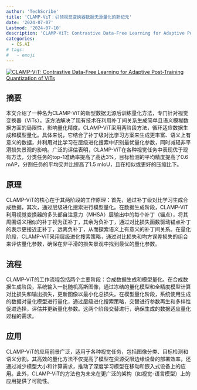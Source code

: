 ```yaml
---
author: 'TechScribe'
title: 'CLAMP-ViT：引领视觉变换器数据无源量化的新纪元'
date: '2024-07-07'
Lastmod: '2024-07-10'
description: 'CLAMP-ViT: Contrastive Data-Free Learning for Adaptive Post-Training Quantization of ViTs'
categories:
  - CS.AI
# tags:
#   - emoji
---
```


[![CLAMP-ViT: Contrastive Data-Free Learning for Adaptive Post-Training Quantization of ViTs](https://arxiv-research-1301205113.cos.ap-guangzhou.myqcloud.com/images/2407.05266v1.pdf_0.jpg)](https://arxiv.org/abs/2407.05266v1)

## 摘要

本文介绍了一种名为CLAMP-ViT的新型数据无源后训练量化方法，专门针对视觉变换器（ViTs）。该方法解决了现有技术在利用补丁间关系生成简单且语义模糊数据方面的局限性，影响量化精度。CLAMP-ViT采用两阶段方法，循环适应数据生成和模型量化。具体来说，它结合了补丁级对比学习方案来生成更丰富、语义上有意义的数据，并利用对比学习在层级进化搜索中识别最优量化参数，同时减轻非平滑损失景观的影响。广泛的评估表明，CLAMP-ViT在各种视觉任务中表现优于现有方法，分类任务的top-1准确率提高了高达3%，目标检测的平均精度提高了0.6 mAP，分割任务的平均交并比提高了1.5 mIoU，且在相似或更好的压缩比下。<!--more-->

## 原理

CLAMP-ViT的核心在于其两阶段的工作原理：首先，通过补丁级对比学习生成合成数据，其次，通过层级进化搜索进行模型量化。在数据生成阶段，CLAMP-ViT利用视觉变换器的多头部自注意力（MHSA）层输出中的每个补丁（锚点），将其周围语义相似的补丁视为正补丁，其余为负补丁，通过对比损失函数驱动锚点补丁的表示更接近正补丁，远离负补丁，从而探索语义上有意义的补丁间关系。在量化阶段，CLAMP-ViT采用层级进化搜索策略，通过对比损失和均方误差损失的组合来评估量化参数，确保在非平滑的损失景观中找到最优的量化参数。

## 流程

CLAMP-ViT的工作流程包括两个主要阶段：合成数据生成和模型量化。在合成数据生成阶段，系统输入一批随机高斯图像，通过冻结的量化模型和全精度模型计算对比损失和输出损失，更新图像以最小化总损失。在模型量化阶段，系统使用生成的数据对量化模型进行量化，通过层级进化搜索策略，交替进行参数再生和多样性促进选择，评估并更新量化参数。这两个阶段交替进行，确保生成的数据适应量化过程的需求。

## 应用

CLAMP-ViT的应用前景广泛，适用于各种视觉任务，包括图像分类、目标检测和语义分割。其高效的量化方法不仅提高了模型在资源受限边缘设备的部署效率，还通过减少模型大小和计算需求，推动了深度学习模型在移动和嵌入式设备上的应用。此外，CLAMP-ViT的方法也为未来在更广泛的架构（如视觉-语言模型）上的应用提供了可能性。